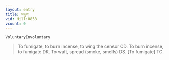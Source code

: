 ```yaml
---
layout: entry
title: བདུག་
vid: Hill:0858
vcount: 0
---
```

`VoluntaryInvoluntary` 
> To fumigate, to burn incense, to wing the censor CD\.
 To burn incense, to fumigate DK\.
 To waft, spread (smoke, smells) DS\.
 [To fumigate] TC\.

